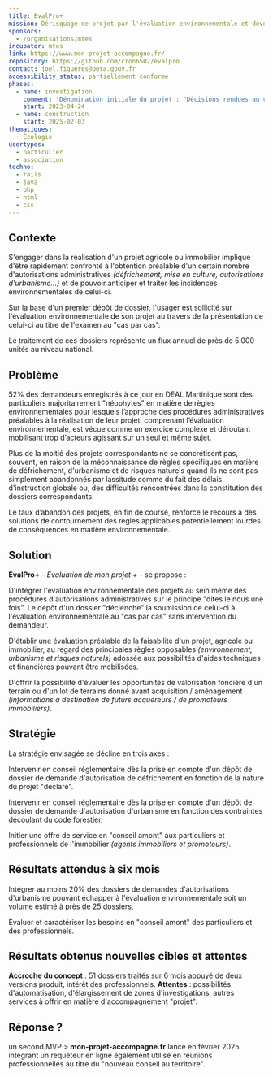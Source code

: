 ```yaml
---
title: EvalPro+
mission: Dérisquage de projet par l'évaluation environnementale et développement d'une approche environnementale systématique des projets.
sponsors:
  - /organisations/mtes
incubator: mtes
link: https://www.mon-projet-accompagne.fr/
repository: https://github.com/cron6502/evalpro
contact: joel.figueres@beta.gouv.fr
accessibility_status: partiellement conforme
phases:
  - name: investigation
    comment: 'Dénomination initiale du projet : "Décisions rendues au cas par cas" - Fin de la phase d''investigation programmée en septembre 2023'
    start: 2023-04-24
  - name: construction
    start: 2025-02-03
thematiques:
  - Écologie
usertypes:
  - particulier
  - association
techno:
  - rails
  - java
  - php
  - html
  - css
---
```

## Contexte

S'engager dans la réalisation d'un projet agricole ou immobilier implique d'être rapidement confronté à l'obtention préalable d'un certain nombre d'autorisations administratives *(défrichement, mise en culture, autorisations d'urbanisme...)* et de pouvoir anticiper et traiter les incidences environnementales de celui-ci.

Sur la base d'un premier dépôt de dossier, l'usager est sollicité sur l'évaluation environnementale de son projet au travers de la présentation de celui-ci au titre de l'examen au "cas par cas".

Le traitement de ces dossiers représente un flux annuel de près de 5.000 unités au niveau national.

## Problème

52% des demandeurs enregistrés à ce jour en DEAL Martinique sont des particuliers majoritairement "néophytes" en matière de règles environnementales pour lesquels l’approche des procédures administratives préalables à la réalisation de leur projet, comprenant l’évaluation environnementale, est vécue comme un exercice complexe et déroutant mobilisant trop d’acteurs agissant sur un seul et même sujet.

Plus de la moitié des projets correspondants ne se concrétisent pas, souvent, en raison de la méconnaissance de règles spécifiques en matière de défrichement, d'urbanisme et de risques naturels quand ils ne sont pas simplement abandonnés par lassitude comme du fait des délais d'instruction globale ou, des difficultés rencontrées dans la constitution des dossiers correspondants.

Le taux d’abandon des projets, en fin de course, renforce le recours à des solutions de contournement des règles applicables potentiellement lourdes de conséquences en matière environnementale.

## Solution

**EvalPro+** - *Évaluation de mon projet +* - se propose :

D'intégrer l'évaluation environnementale des projets au sein même des procédures d'autorisations administratives sur le principe "dites le nous une fois". Le dépôt d'un dossier "déclenche" la soumission de celui-ci à l'évaluation environnementale au "cas par cas" sans intervention du demandeur.

D'établir une évaluation préalable de la faisabilité d'un projet, agricole  ou immobilier, au regard des principales règles opposables *(environnement, urbanisme et risques naturels)* adossée aux possibilités d'aides techniques et financières pouvant être mobilisées.

D'offrir la possibilité d'évaluer les opportunités de valorisation foncière d'un terrain ou d'un lot de terrains donné avant acquisition / aménagement *(informations à destination de futurs acquéreurs / de promoteurs immobiliers)*.

## Stratégie

La stratégie envisagée se décline en trois axes :

Intervenir en conseil réglementaire dès la prise en compte d'un dépôt de dossier de demande d'autorisation de défrichement en fonction de la nature du projet "déclaré".

Intervenir en conseil réglementaire dès la prise en compte d'un dépôt de dossier de demande d'autorisation d'urbanisme en fonction des contraintes découlant du code forestier.

Initier une offre de service en "conseil amont" aux particuliers et professionnels de l'immobilier *(agents immobiliers et promoteurs)*.

## Résultats attendus à six mois

Intégrer au moins 20% des dossiers de demandes d'autorisations d'urbanisme pouvant échapper à l'évaluation environnementale soit un volume estimé à près de 25 dossiers,

Évaluer et caractériser les besoins en "conseil amont" des particuliers et des professionnels.

## Résultats obtenus nouvelles cibles et attentes

**Accroche du concept** : 51 dossiers traités sur 6 mois appuyé de deux versions produit, intérêt des professionnels.
**Attentes** : possibilités d'automatisation, d'élargissement de zones d'investigations, autres services à offrir en matière d'accompagnement "projet".

## Réponse ?

 un second MVP > **mon-projet-accompagne.fr** lancé en février 2025 intégrant un requêteur en ligne également utilisé en réunions professionnelles au titre du "nouveau conseil au territoire".